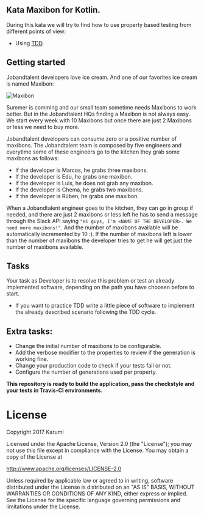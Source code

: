 ## Kata Maxibon for Kotlin.

During this kata we will try to find how to use property based testing from different points of view:

* Using [TDD][tdd].


## Getting started

Jobandtalent developers love ice cream. And one of our favorites ice cream is named Maxibon:

![Maxibon][maxibon]

Summer is comming and our small team sometime needs Maxibons to work better. But in the Jobandtalent HQs finding a Maxibon is not always easy. We start every week with 10 Maxibons but once there are just 2 Maxibons or less we need to buy more.

Jobandtalent developers can consume zero or a positive number of maxibons. The Jobandtalent team is 
composed by five engineers and everytime some of these engineers go to the kitchen they grab some maxibons as follows:

* If the developer is Marcos, he grabs three maxibons.
* If the developer is Edu, he grabs one maxibon.
* If the developer is Luis, he does not grab any maxibon.
* If the developer is Chema, he grabs two maxibons.
* If the developer is Rúben, he grabs one maxibon.

When a Jobandtalent engineer goes to the kitchen, they can go in group if needed, and there are just 2 maxibons or less left he has to send a message through the Slack API saying ``"Hi guys, I'm <NAME OF THE DEVELOPER>. We need more maxibons!"``. And the number of maxibons available will be automatically incremented by 10 :). If the number of maxibons left is lower than the number of maxibons the developer tries to get he will get just the number of maxibons available.

## Tasks

Your task as Developer is to resolve this problem or test an already implemented software, 
depending on the path you have choosen before to start.

* If you want to practice TDD write a little piece of software to implement the already described scenario following the TDD cycle.

## Extra tasks:

* Change the initial number of maxibons to be configurable.
* Add the verbose modifier to the properties to review if the generation is working fine.
* Change your production code to check if your tests fail or not.
* Configure the number of generations used per property.

**This repository is ready to build the application, pass the checkstyle and your tests in Travis-CI environments.**

# License

Copyright 2017 Karumi

Licensed under the Apache License, Version 2.0 (the "License");
you may not use this file except in compliance with the License.
You may obtain a copy of the License at

  http://www.apache.org/licenses/LICENSE-2.0

Unless required by applicable law or agreed to in writing, software
distributed under the License is distributed on an "AS IS" BASIS,
WITHOUT WARRANTIES OR CONDITIONS OF ANY KIND, either express or implied.
See the License for the specific language governing permissions and
limitations under the License.

[maxibon]: ./art/maxibon.jpg
[tdd]: https://en.wikipedia.org/wiki/Test-driven_development
